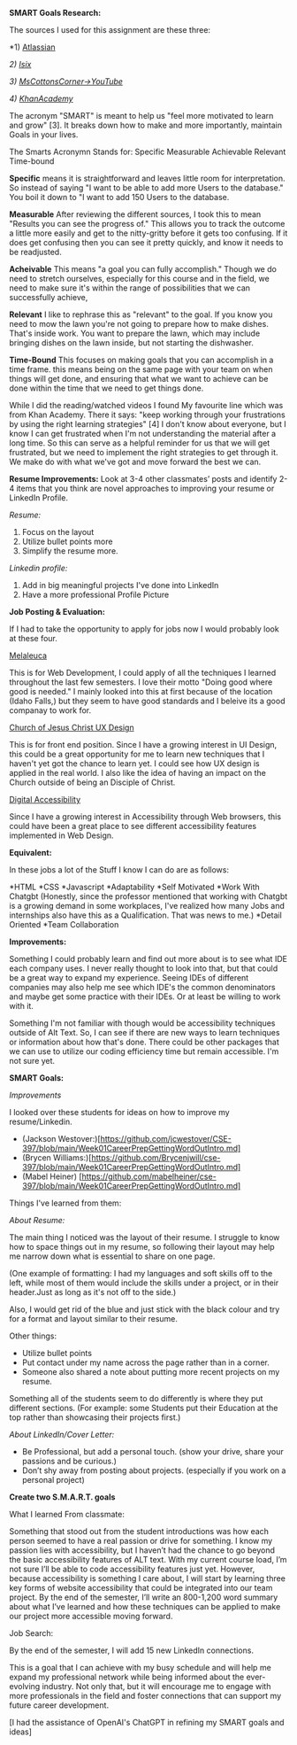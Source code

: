 **SMART Goals Research:**

The sources I used for this assignment are these three:

*1) [Atlassian](https://www.atlassian.com/blog/productivity/how-to-write-smart-goals)

*2) [Isix](https://www.isixsigma.com/dictionary/smart/)*

*3) [MsCottonsCorner->YouTube](https://www.youtube.com/watch?v=9PwIZwIIv10)*

*4) [KhanAcademy](https://www.khanacademy.org/college-careers-more/learnstorm-growth-mindset-activities-us/elementary-and-middle-school-activities/setting-goals/v/learnstorm-growth-mindset-how-to-write-a-smart-goal)*


The acronym "SMART" is meant to help us "feel more motivated to learn and grow" [3]. It breaks down how to make and more importantly, maintain Goals in your lives. 

The Smarts Acronymn Stands for:
Specific
Measurable 
Achievable
Relevant
Time-bound

**Specific** means it is straightforward and leaves little room for interpretation. So instead of saying "I want to be able to add more Users to the database." You boil it down to "I want to add 150 Users to the database. 

**Measurable** After reviewing the different sources, I took this to mean "Results you can see the progress of." This allows you to track the outcome a little more easily and get to the nitty-gritty before it gets too confusing. If it does get confusing then you can see it pretty quickly, and know it needs to be readjusted.

**Acheivable** This means "a goal you can fully accomplish." Though we do need to stretch ourselves, especially for this course and in the field, we need to make sure it's within the range of possibilities that we can successfully achieve,

**Relevant** I like to rephrase this as "relevant" to the goal. If you know you need to mow the lawn you're not going to prepare how to make dishes. That's inside work. You want to prepare the lawn, which may include bringing dishes on the lawn inside, but not starting the dishwasher. 

**Time-Bound** This focuses on making goals that you can accomplish in a time frame. this means being on the same page with your team on when things will get done, and ensuring that what we want to achieve can be done within the time that we need to get things done. 

While I did the reading/watched videos I found My favourite line which was from Khan Academy. There it says: 
"keep working through your frustrations by using the right learning strategies" [4]
I don't know about everyone, but I know I can get frustrated when I'm not understanding the material after a long time. So this can serve as a helpful reminder for us that we will get frustrated, but we need to implement the right strategies to get through it. We make do with what we've got and move forward the best we can. 

**Resume Improvements:**
 Look at 3-4 other classmates’ posts and identify 2-4 items that you think are novel approaches to improving your resume or LinkedIn Profile.

*Resume:*
1) Focus on the layout 
2) Utilize bullet points more
3) Simplify the resume more. 
 
*Linkedin profile:*

 1) Add in big meaningful projects I've done into LinkedIn
 2) Have a more professional Profile Picture



**Job Posting & Evaluation:**

If I had to take the opportunity to apply for jobs now I would probably look at these four. 

 [Melaleuca](https://studentcareers-melaleuca.icims.com/jobs/6464/internship-2025---software-development/job?mobile=false&width=1030&height=16727&bga=true&needsRedirect=false&jan1offset=-420&jun1offset=-360)

 This is for Web Development, I could apply of all the techniques I learned throughout the last few semesters. I love their motto "Doing good where good is needed." I mainly looked into this at first because of the location (Idaho Falls,) but they seem to have good standards and I beleive its a good companay to work for. 

[Church of Jesus Christ UX Design](https://epej.fa.us2.oraclecloud.com/hcmUI/CandidateExperience/en/sites/CX_1001/requisitions/preview/362898/?keyword=Web+development&mode=job-location)

This is for front end position. Since I have a growing interest in UI Design, this could be a great opportunity for me to learn new techniques that I haven't yet got the chance to learn yet. I could see how UX design is applied in the real world. I also like the idea of having an impact on the Church outside of being an Disciple of Christ. 

[Digital Accessibility](https://epej.fa.us2.oraclecloud.com/hcmUI/CandidateExperience/en/sites/CX_1001/requisitions/preview/362898/?keyword=Web+development&mode=job-location)

Since I have a growing interest in Accessibility through Web browsers, this could have been a great place to see different accessibility features implemented in Web Design. 

**Equivalent:**

 In these jobs a lot of the Stuff I know I can do are as follows:
 
 *HTML 
 *CSS 
 *Javascript
 *Adaptability
 *Self Motivated
 *Work With Chatgbt (Honestly, since the professor mentioned that working with Chatgbt is a growing  demand in some workplaces, I've 
 realized how many Jobs and internships also have this as a Qualification. That was news to me.)
 *Detail Oriented
 *Team Collaboration
 

**Improvements:**

 Something I could probably learn and find out more about is to see what IDE each company uses. I never really thought to look into that, but that could be a great way to expand my experience. Seeing IDEs of different companies may also help me see which IDE's the common denominators and maybe get some practice with their IDEs. Or at least be willing to work with it. 

  Something I'm not familiar with though would be accessibility techniques outside of Alt Text. So, I can see if there are new ways to learn techniques or information about how that's done. There could be other packages that we can use to utilize our coding efficiency time but remain accessible. I'm not sure yet. 


**SMART Goals:**

*Improvements*

I looked over these students for ideas on how to improve my resume/Linkedin. 
* (Jackson Westover:)[https://github.com/jcwestover/CSE-397/blob/main/Week01CareerPrepGettingWordOutIntro.md]
* (Brycen Williams:)[https://github.com/Brycenjwill/cse-397/blob/main/Week01CareerPrepGettingWordOutIntro.md]
* (Mabel Heiner) [https://github.com/mabelheiner/cse-397/blob/main/Week01CareerPrepGettingWordOutIntro.md]

Things I've learned from them:

*About Resume:* 

The main thing I noticed was the layout of their resume. I struggle to know how to space things out in my resume, so following their layout may help me narrow down what is essential to share on one page. 

(One example of formatting: I had my languages and soft skills off to the left, while most of them would include the skills under a project, or in their header.Just as long as it's not off to the side.) 

Also, I would get rid of the blue and just stick with the black colour and try for a format and layout similar to their resume. 

Other things: 

* Utilize bullet points
* Put contact under my name across the page rather than in a corner. 
* Someone also shared a note about putting more recent projects on my resume.

Something all of the students seem to do differently is where they put different sections. (For example: some Students put their Education at the top rather than showcasing their projects first.) 

*About LinkedIn/Cover Letter:*

* Be Professional, but add a personal touch. (show your drive, share your passions and be curious.)
* Don’t shy away from posting about projects. (especially if you work on a personal project) 


**Create two S.M.A.R.T. goals**

 What I learned From classmate:

Something that stood out from the student introductions was how each person seemed to have a real passion or drive for something. I know my passion lies with accessibility, but I haven’t had the chance to go beyond the basic accessibility features of ALT text. With my current course load, I’m not sure I’ll be able to code accessibility features just yet. However, because accessibility is something I care about, I will start by learning three key forms of website accessibility that could be integrated into our team project. By the end of the semester, I’ll write an 800-1,200 word summary about what I’ve learned and how these techniques can be applied to make our project more accessible moving forward. 

Job Search:

By the end of the semester, I will add 15 new LinkedIn connections. 

This is a goal that I can achieve with my busy schedule and will help me expand my professional network while being informed about the ever-evolving industry. Not only that, but it will encourage me to engage with more professionals in the field and foster connections that can support my future career development. 

[I had the assistance of OpenAI's ChatGPT in refining my SMART goals and ideas]

